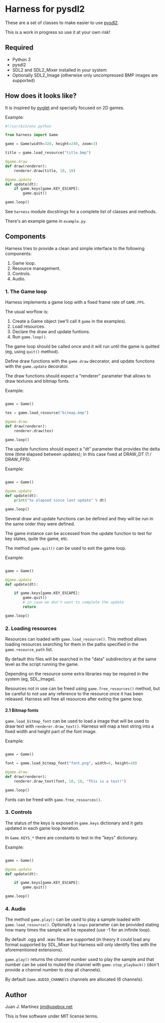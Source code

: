 # Harness for pysdl2

These are a set of classes to make easier to use [pysdl2](https://pysdl2.readthedocs.org).

This is a work in progress so use it at your own risk!


## Required

 - Python 3
 - pysdl2
 - SDL2 and SDL2\_Mixer installed in your system
 - Optionally SDL2\_Image (otherwise only uncompressed BMP images are supported)


## How does it looks like?

It is inspired by [pyglet](http://www.pyglet.org/) and specially focused
on 2D games.

Example:

```python
#!/usr/bin/env python

from harness import Game

game = Game(width=320, height=240, zoom=3)

title = game.load_resource("title.bmp")

@game.draw
def draw(renderer):
	renderer.draw(title, 10, 10)

@game.update
def update(dt):
	if game.keys[game.KEY_ESCAPE]:
		game.quit()

game.loop()
```

See `harness` module docstrings for a complete list of classes and methods.

There's an example game in `example.py`.

## Components

Harness tries to provide a clean and simple interface to the following
components:

 1. Game loop.
 2. Resource management.
 3. Controls.
 4. Audio.

### 1. The Game loop

Harness implements a game loop with a fixed frame rate of `GAME.FPS`.

The usual worflow is:

 1. Create a Game object (we'll call it `game` in the examples).
 2. Load resources.
 3. Declare the draw and update funtions.
 3. Run `game.loop()`.

The game loop should be called once  and it will run until the game is quitted
(eg, using `quit()` method).

Define draw functions with the `game.draw` decorator, and update
functions with the `game.update` decorator.

The draw functions should expect a "renderer" parameter that allows to draw
textures and bitmap fonts.

Example:

```python

game = Game()

tex = game.load_resource("bitmap.bmp")

@game.draw
def draw(renderer):
    renderer.draw(tex)

game.loop()
```

The update functions should expect a "dt" parameter that provides the delta
time (time elapsed between updates); in this case fixed at DRAW\_DT (1 /
DRAW\_FPS).

Example:

```python

game = Game()

@game.update
def update(dt):
    print("%s elapsed since last update" % dt)

game.loop()
```

Several draw and update functions can be defined and they will be run in the
same order they were defined.

The game instance can be accessed from the update function to test for key
states, quite the game, etc.

The method `game.quit()` can be used to exit the game loop.

Example:
```python

game = Game()

@game.update
def update(dt):

    if game.keys[game.KEY_ESCAPE]:
        game.quit()
        # in case we don't want to complete the update
        return

game.loop()
```

### 2. Loading resources

Resources can loaded with `game.load_resource()`. This method allows loading
resources searching for them in the paths specified in the
`game.resource_path` list.

By default this files will be searched in the "data" subdirectory at the same
level as the script running the game.

Depending on the resource some extra libraries may be required in the system
(eg, SDL\_Image).

Resources not in use can be freed using `game.free_resources()` method, but
be careful to not use any reference to the resource once it has been released.
Harness will free all resources after exiting the game loop.

#### 2.1 Bitmap fonts

`game.load_bitmap_font` can be used to load a image that will be used to draw
text with `renderer.draw_text()`. Harness will map a text string into a fixed
width and height part of the font image.

Example:
```python

game = Game()

font = game.load_bitmap_font("font.png", width=6, height=10)

@game.draw
def draw(renderer):
    renderer.draw_text(font, 10, 10, "This is a text!")

game.loop()
```

Fonts can be freed with `game.free_resources()`.

### 3. Controls

The status of the keys is exposed in `game.keys` dictionary and it
gets updated in each game loop iteration.

In `Game.KEYS_*` there are constants to test in the "keys" dictionary.

Example:
```python

game = Game()

@game.update
def update(dt):

    if game.keys[game.KEY_ESCAPE]:
        game.quit()

game.loop()
```

### 4. Audio

The method `game.play()` can be used to play a sample loaded with
`game.load_resource()`. Optionally a `loops` parameter can be provided stating
how many times the sample will be repeated (use -1 for an infinite loop).

By default .ogg and .wav files are supported (in theory it could load any
format supported by SDL\_Mixer but Harness will only identify files with the
aforementioned extensions).

`game.play()` returns the channel number used to play the sample and that
number can be used to muted the channel with `game.stop_playback()` (don't
provide a channel number to stop all channels).

By default `Game.AUDIO_CHANNElS` channels are allocated (6 channels).

## Author

Juan J. Martinez <jjm@usebox.net>

This is free software under MIT license terms.

